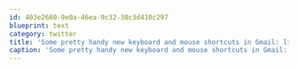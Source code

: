 ```yaml
---
id: 403e2660-9e0a-46ea-9c32-38c3d410c297
blueprint: text
category: twitter
title: 'Some pretty handy new keyboard and mouse shortcuts in Gmail: lifehacker.com/5861810/master…'
caption: 'Some pretty handy new keyboard and mouse shortcuts in Gmail: <a href="http://lifehacker.com/5861810/master-the-new-gmail-with-these-tips-shortcuts-and-add+ons" title="http://lifehacker.com/5861810/master-the-new-gmail-with-these-tips-shortcuts-and-add+ons" class="link link_untco">lifehacker.com/5861810/master…</a>'
---
```


